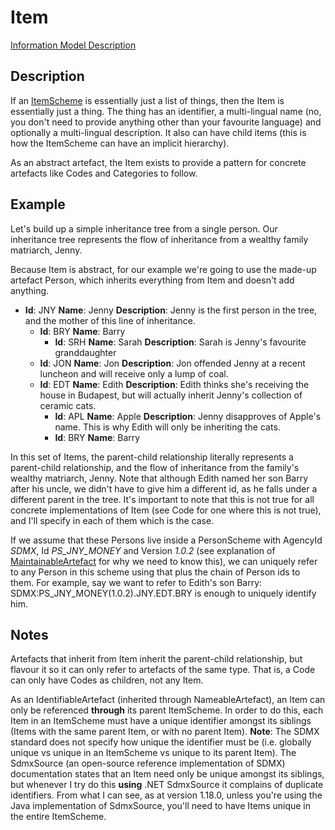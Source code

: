 # Item
[Information Model Description](../../information_model/Base/Item.md)

## Description

If an [ItemScheme](ItemScheme.md) is essentially just a list of things, then the Item is essentially just a thing. The thing has an identifier, a multi-lingual name (no, you don't need to provide anything other than your favourite language) and optionally a multi-lingual description. It also can have child items (this is how the ItemScheme can have an implicit hierarchy).

As an abstract artefact, the Item exists to provide a pattern for concrete artefacts like Codes and Categories to follow.

## Example

Let's build up a simple inheritance tree from a single person. Our inheritance tree represents the flow of inheritance from a wealthy family matriarch, Jenny. 

Because Item is abstract, for our example we're going to use the made-up artefact Person, which inherits everything from Item and doesn't add anything.

- **Id**: JNY **Name**: Jenny **Description**: Jenny is the first person in the tree, and the mother of this line of inheritance.
    - **Id**: BRY **Name**: Barry
        - **Id**: SRH **Name**: Sarah **Description**: Sarah is Jenny's favourite granddaughter
    - **Id**: JON **Name**: Jon **Description**: Jon offended Jenny at a recent luncheon and will receive only a lump of coal.
    - **Id**: EDT **Name**: Edith **Description**: Edith thinks she's receiving the house in Budapest, but will actually inherit Jenny's collection of ceramic cats.
        - **Id**: APL **Name**: Apple **Description**: Jenny disapproves of Apple's name. This is why Edith will only be inheriting the cats.
        - **Id**: BRY **Name**: Barry

In this set of Items, the parent-child relationship literally represents a parent-child relationship, and the flow of inheritance from the family's wealthy matriarch, Jenny. Note that although Edith named her son Barry after his uncle, we didn't have to give him a different id, as he falls under a different parent in the tree. It's important to note that this is not true for all concrete implementations of Item (see Code for one where this is not true), and I'll specify in each of them which is the case.

If we assume that these Persons live inside a PersonScheme with AgencyId *SDMX*, Id *PS_JNY_MONEY* and Version *1.0.2* (see explanation of [MaintainableArtefact](MaintainableArtefact.md) for why we need to know this), we can uniquely refer to any Person in this scheme using that plus the chain of Person ids to them. For example, say we want to refer to Edith's son Barry: SDMX:PS_JNY_MONEY(1.0.2).JNY.EDT.BRY is enough to uniquely identify him.

## Notes

Artefacts that inherit from Item inherit the parent-child relationship, but flavour it so it can only refer to artefacts of the same type. That is, a Code can only have Codes as children, not any Item.

As an IdentifiableArtefact (inherited through NameableArtefact), an Item can only be referenced **through** its parent ItemScheme. In order to do this, each Item in an ItemScheme must have a unique identifier amongst its siblings (Items with the same parent Item, or with no parent Item). **Note**: The SDMX standard does not specify how unique the identifier must be (i.e. globally unique vs unique in an ItemScheme vs unique to its parent Item). The SdmxSource (an open-source reference implementation of SDMX) documentation states that an Item need only be unique amongst its siblings, but whenever I try do this **using** .NET SdmxSource it complains of duplicate identifiers. From what I can see, as at version 1.18.0, unless you're using the Java implementation of SdmxSource, you'll need to have Items unique in the entire ItemScheme.